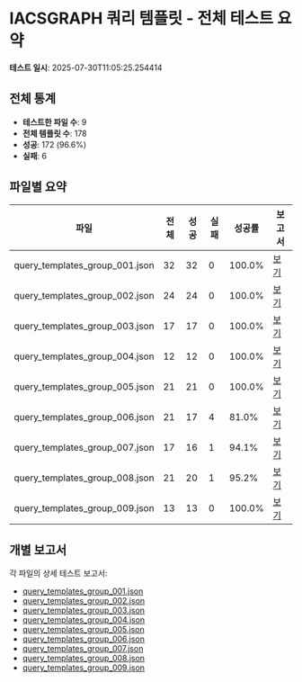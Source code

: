 # IACSGRAPH 쿼리 템플릿 - 전체 테스트 요약

**테스트 일시**: 2025-07-30T11:05:25.254414

## 전체 통계

- **테스트한 파일 수**: 9
- **전체 템플릿 수**: 178
- **성공**: 172 (96.6%)
- **실패**: 6

## 파일별 요약

| 파일 | 전체 | 성공 | 실패 | 성공률 | 보고서 |
|------|------|------|------|--------|--------|
| query_templates_group_001.json | 32 | 32 | 0 | 100.0% | [보기](./query_templates_group_001_test_report.md) |
| query_templates_group_002.json | 24 | 24 | 0 | 100.0% | [보기](./query_templates_group_002_test_report.md) |
| query_templates_group_003.json | 17 | 17 | 0 | 100.0% | [보기](./query_templates_group_003_test_report.md) |
| query_templates_group_004.json | 12 | 12 | 0 | 100.0% | [보기](./query_templates_group_004_test_report.md) |
| query_templates_group_005.json | 21 | 21 | 0 | 100.0% | [보기](./query_templates_group_005_test_report.md) |
| query_templates_group_006.json | 21 | 17 | 4 | 81.0% | [보기](./query_templates_group_006_test_report.md) |
| query_templates_group_007.json | 17 | 16 | 1 | 94.1% | [보기](./query_templates_group_007_test_report.md) |
| query_templates_group_008.json | 21 | 20 | 1 | 95.2% | [보기](./query_templates_group_008_test_report.md) |
| query_templates_group_009.json | 13 | 13 | 0 | 100.0% | [보기](./query_templates_group_009_test_report.md) |

## 개별 보고서

각 파일의 상세 테스트 보고서:

- [query_templates_group_001.json](./query_templates_group_001_test_report.md)
- [query_templates_group_002.json](./query_templates_group_002_test_report.md)
- [query_templates_group_003.json](./query_templates_group_003_test_report.md)
- [query_templates_group_004.json](./query_templates_group_004_test_report.md)
- [query_templates_group_005.json](./query_templates_group_005_test_report.md)
- [query_templates_group_006.json](./query_templates_group_006_test_report.md)
- [query_templates_group_007.json](./query_templates_group_007_test_report.md)
- [query_templates_group_008.json](./query_templates_group_008_test_report.md)
- [query_templates_group_009.json](./query_templates_group_009_test_report.md)
